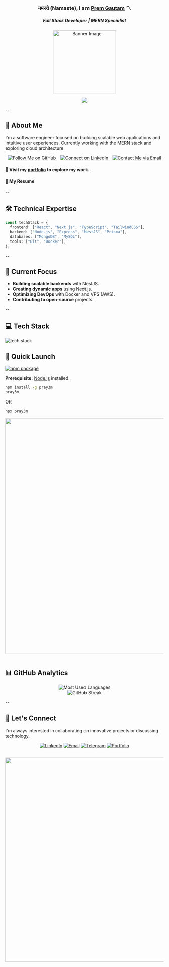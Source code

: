 <!---
pray3m/pray3m is a ✨ special ✨ repository because its `README.md` (this file) appears on your GitHub profile.
You can click the Preview link to take a look at your changes.
--->

### <h3 align="center">नमस्ते (Namaste), I am <a href="https://premgautam.com.np/" target="_blank">Prem Gautam</a> 〽️ </h3>

<h5 align="center">  Full Stack Developer | MERN Specialist</h5>
<div align="center">

<!--
  <img width="350" src=" https://user-images.githubusercontent.com/74038190/212749171-b84692a8-2b04-4e3b-93ca-ac14705da224.gif" alt="Banner Image"/> -->

  <img width="200" src="https://user-images.githubusercontent.com/74038190/216655818-2e7b9a31-49bf-4744-85a8-db8a2577c45c.gif" alt="Banner Image"/>
 
  <br/> 
  
  [![](https://visitcount.itsvg.in/api?id=pray3m&icon=5&color=0)](https://visitcount.itsvg.in)
</div>

--

## 🌟 About Me

I'm a software engineer focused on building scalable web applications and intuitive user experiences. Currently working with the MERN stack and exploring cloud architecture.

<div align="center">
  <a href="https://github.com/pray3m" style="margin-right: 10px;">
    <img src="https://img.shields.io/github/followers/pray3m?label=Follow%20Me&style=social" alt="Follow Me on GitHub"/>
  </a>
  <a href="https://linkedin.com/in/pray3m" style="margin-right: 10px;">
    <img src="https://img.shields.io/badge/LinkedIn-Connect-blue?style=social&logo=linkedin" alt="Connect on LinkedIn"/>
  </a>
  <a href="mailto:m.prem.gtm9@gmail.com">
    <img src="https://img.shields.io/badge/Email-Contact%20Me-red?style=social&logo=gmail" alt="Contact Me via Email"/>
  </a>
</div>

#### 💼 Visit my [portfolio](https://premgautam.com.np) to explore my work.

#### 📝 My Resume

--

## 🛠 Technical Expertise

```typescript
const techStack = {
  frontend: ["React", "Next.js", "TypeScript", "TailwindCSS"],
  backend: ["Node.js", "Express", "NestJS", "Prisma"],
  databases: ["MongoDB", "MySQL"],
  tools: ["Git", "Docker"],
};
```

--

## 🔭 Current Focus

- **Building scalable backends** with NestJS.
- **Creating dynamic apps** using Next.js.
- **Optimizing DevOps** with Docker and VPS (AWS).
- **Contributing to open-source** projects.

--

## 💻 Tech Stack

<img src="https://skillicons.dev/icons?i=js,ts,tailwind,react,redux,nodejs,express,nest,mongodb,nextjs,git,prisma,docker&theme=dark" alt="tech stack" />

## 🚀 Quick Launch

[![npm package](https://github.com/pray3m/pray3m/actions/workflows/npm-publish.yml/badge.svg)](https://github.com/pray3m/pray3m/actions/workflows/npm-publish.yml)

**Prerequisite:** [Node.js](https://nodejs.org/) installed.

```bash
npm install -g pray3m
pray3m
```

OR

```bash
npx pray3m
```

<div align="center">
<img width="750" src="https://user-images.githubusercontent.com/74038190/212744287-14f66c13-5458-40dc-9244-8ff533fc8f4a.gif"/>
</div>
<br/>

## 📊 GitHub Analytics

<div align="center">
  <img src="https://github-readme-stats.vercel.app/api/top-langs?username=pray3m&show_icons=true&locale=en&layout=compact&card_width=445&bg_color=151920&border_color=0097B2&title_color=0097B2&text_color=FFFFFF" alt="Most Used Languages" />
</div>
  
<div align="center">
  <img src="https://streak-stats.demolab.com?user=pray3m&hide_border=false&border=0097B2&border_radius=5&card_width=445&background=151920&ring=0097B2&fire=006F83&currStreakNum=006F83&sideNums=006F83&currStreakLabel=FFFFFF&sideLabels=FFFFFF&dates=FFFFFF" alt="GitHub Streak" />
</div>

--

## 🤝 Let's Connect

I'm always interested in collaborating on innovative projects or discussing technology.

<div align="center">

[![LinkedIn](https://img.shields.io/badge/LinkedIn-Prem_Gautam-blue?style=flat-square&logo=linkedin)](https://www.linkedin.com/in/pray3m/)
[![Email](https://img.shields.io/badge/Email-m.prem.gtm9@gmail.com-red?style=flat-square&logo=gmail)](mailto:m.prem.gtm9@gmail.com)
[![Telegram](https://img.shields.io/badge/Telegram-onlyprems-blue?style=flat-square&logo=telegram)](https://t.me/onlyprems)
[![Portfolio](https://img.shields.io/badge/Portfolio-premgautam.com.np-green?style=flat-square&logo=vercel)](https://premgautam.com.np)

## </div>

<div align="center">
<img width="650" src="https://user-images.githubusercontent.com/74038190/212747107-5b654ba5-31c6-4366-b42b-51b822e9bc52.gif"/>
</div>
